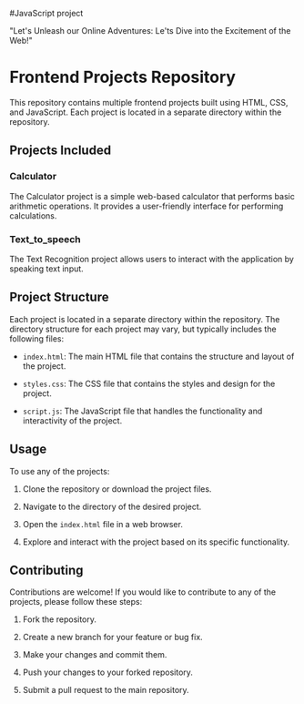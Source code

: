 
#JavaScript project


"Let's Unleash our Online Adventures: Le'ts Dive into the Excitement of the Web!"


# Frontend Projects Repository

This repository contains multiple frontend projects built using HTML, CSS, and JavaScript. Each project is located in a separate directory within the repository.

## Projects Included

### Calculator

The Calculator project is a simple web-based calculator that performs basic arithmetic operations. It provides a user-friendly interface for performing calculations.

### Text_to_speech

The Text Recognition project allows users to interact with the application by speaking  text input.



## Project Structure

Each project is located in a separate directory within the repository. The directory structure for each project may vary, but typically includes the following files:

- `index.html`: The main HTML file that contains the structure and layout of the project.

- `styles.css`: The CSS file that contains the styles and design for the project.

- `script.js`: The JavaScript file that handles the functionality and interactivity of the project.

## Usage

To use any of the projects:

1. Clone the repository or download the project files.

2. Navigate to the directory of the desired project.

3. Open the `index.html` file in a web browser.

4. Explore and interact with the project based on its specific functionality.

## Contributing

Contributions are welcome! If you would like to contribute to any of the projects, please follow these steps:

1. Fork the repository.

2. Create a new branch for your feature or bug fix.

3. Make your changes and commit them.

4. Push your changes to your forked repository.

5. Submit a pull request to the main repository.






